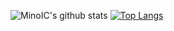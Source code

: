 
![MinoIC's github stats](https://github-readme-stats.vercel.app/api?username=MinoIC&show_icons=true&theme=default) 
[![Top Langs](https://github-readme-stats.vercel.app/api/top-langs/?username=MinoIC&layout=compact)](https://github.com/anuraghazra/github-readme-stats)

<!--
**MinoIC/MinoIC** is a ✨ _special_ ✨ repository because its `README.md` (this file) appears on your GitHub profile.

Here are some ideas to get you started:

- 🔭 I’m currently working on ...
- 🌱 I’m currently learning ...
- 👯 I’m looking to collaborate on ...
- 🤔 I’m looking for help with ...
- 💬 Ask me about ...
- 📫 How to reach me: ...
- 😄 Pronouns: ...
- ⚡ Fun fact: ...
-->
